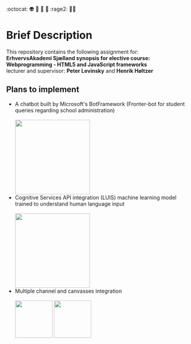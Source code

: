 :octocat: :alien: :see_no_evil: :hear_no_evil: :speak_no_evil: :rage2: :man_with_turban:

# Brief Description
<p>This repository contains the following assignment for:<br>
<strong>ErhvervsAkademi Sjælland synopsis for elective course: Webprogramming - HTML5 and JavaScript frameworks</strong> <br>
lecturer and supervisor: <strong>Peter Levinsky</strong> and <strong>Henrik Høltzer</strong></p>

## Plans to implement
<ul>
<li>A chatbot built by Microsoft's BotFramework (Fronter-bot for student queries regarding school administration)</li><br>
<img src="https://www.codeproject.com/KB/aspnet/1106457/article.png" height="200" width="auto"><br>
<li>Cognitive Services API integration (LUIS) machine learning model trained to understand human language input</li><br>
<span>
<img src="https://luisweb.blob.core.windows.net/prod-assets/images/homepage/UsageScenarios.png" height="200" width="auto"></span>
<br>
<li>Multiple channel and canvasses integration</li><br>
<span>
<img src="https://cdn.worldvectorlogo.com/logos/facebook-messenger.svg" height="100" width="auto">
<img src="https://cdn.worldvectorlogo.com/logos/skype-3.svg" height="100" width="auto">
</span>
</ul>
